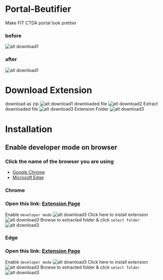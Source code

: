 # Portal-Beutifier
Make FIT CTDA portal look prettier
### before
![alt download1](./readme/demo-before.png)

### after
![alt download1](./readme/demo.png)
# Download Extension
download as zip
![alt download1](./readme/download-1.png)
downloaded file
![alt download2](./readme/download-2.png)
Extract downloaded file
![alt download3](./readme/download-3.png)
Extension Folder
![alt download3](./readme/download-4.png)

# Installation
## Enable developer mode on browser
### Click the name of the browser you are using
- [Google Chrome](#Chrome)
- [Microsoft Edge](#Edge)

### Chrome
### Open this link: [Extension Page](chrome://extensions/)
Enable `developer mode`
![alt download3](./readme/chrome-dev.png)
Click here to install extension
![alt download3](./readme/chrome-install-0.png)
Browse to extracted folder & click `select folder`
![alt download3](./readme/chrome-install.png)
### Edge
### Open this link: [Extension Page](edge://extensions/)
Enable `developer mode`
![alt download3](./readme/edge-dev.png)
Click here to install extension
![alt download3](./readme/edge-install.png)
Browse to extracted folder & click `select folder`
![alt download3](./readme/chrome-install.png)

